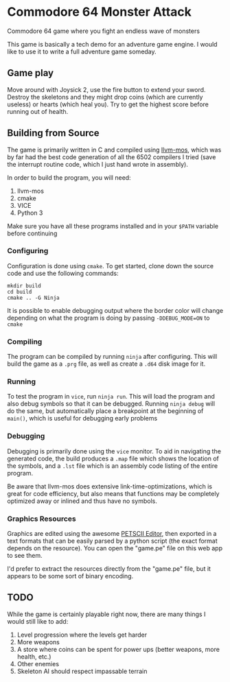 # Commodore 64 Monster Attack

Commodore 64 game where you fight an endless wave of monsters

This game is basically a tech demo for an adventure game engine. I would like
to use it to write a full adventure game someday.

## Game play

Move around with Joysick 2, use the fire button to extend your sword. Destroy
the skeletons and they might drop coins (which are currently useless) or hearts
(which heal you). Try to get the highest score before running out of health.

## Building from Source

The game is primarily written in C and compiled using
[llvm-mos](https://llvm-mos.org/), which was by far had the best code
generation of all the 6502 compilers I tried (save the interrupt routine code,
which I just hand wrote in assembly).

In order to build the program, you will need:
 1. llvm-mos
 2. cmake
 3. VICE
 4. Python 3

Make sure you have all these programs installed and in your `$PATH` variable
before continuing

### Configuring

Configuration is done using `cmake`. To get started, clone down the source code
and use the following commands:

```shell
mkdir build
cd build
cmake .. -G Ninja
```

It is possible to enable debugging output where the border color will change
depending on what the program is doing by passing `-DDEBUG_MODE=ON` to `cmake`

### Compiling

The program can be compiled by running `ninja` after configuring. This will
build the game as a `.prg` file, as well as create a `.d64` disk image for it.

### Running

To test the program in `vice`, run `ninja run`. This will load the program and
also debug symbols so that it can be debugged. Running `ninja debug` will do
the same, but automatically place a breakpoint at the beginning of `main()`,
which is useful for debugging early problems

### Debugging

Debugging is primarily done using the `vice` monitor. To aid in navigating the
generated code, the build produces a `.map` file which shows the location of
the symbols, and a `.lst` file which is an assembly code listing of the entire
program.

Be aware that llvm-mos does extensive link-time-optimizations, which is great
for code efficiency, but also means that functions may be completely optimized
away or inlined and thus have no symbols.

### Graphics Resources

Graphics are edited using the awesome [PETSCII Editor](http://petscii.krissz.hu/),
then exported in a text formats that can be easily parsed by a python script
(the exact format depends on the resource). You can open the "game.pe" file on
this web app to see them.

I'd prefer to extract the resources directly from the "game.pe" file, but it
appears to be some sort of binary encoding.

## TODO

While the game is certainly playable right now, there are many things I would
still like to add:

 1. Level progression where the levels get harder
 2. More weapons
 3. A store where coins can be spent for power ups (better weapons, more
    health, etc.)
 4. Other enemies
 5. Skeleton AI should respect impassable terrain
